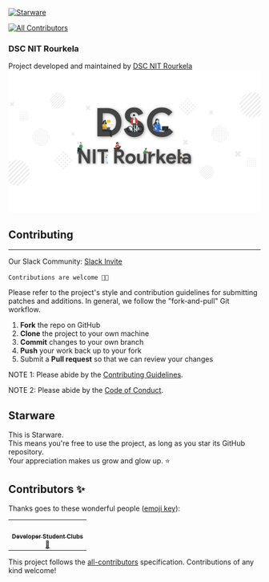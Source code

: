 [![Starware](https://img.shields.io/badge/Starware-⭐-black?labelColor=f9b00d)](https://github.com/zepfietje/starware)
<!-- ALL-CONTRIBUTORS-BADGE:START - Do not remove or modify this section -->
[![All Contributors](https://img.shields.io/badge/all_contributors-1-orange.svg?style=flat-square)](#contributors-)
<!-- ALL-CONTRIBUTORS-BADGE:END -->
### DSC NIT Rourkela
Project developed and maintained by [DSC NIT Rourkela](https://dscnitrourkela.org/)
![DSC NIT Rourkela Cover Image](./RepoCover.png)

## Contributing 
------------
Our Slack Community: [Slack Invite](http://bit.ly/NITRDevs) <br>

`Contributions are welcome 🎉🎉`

Please refer to the project's style and contribution guidelines for submitting patches and additions. In general, we follow the "fork-and-pull" Git workflow.

 1. **Fork** the repo on GitHub
 2. **Clone** the project to your own machine
 3. **Commit** changes to your own branch
 4. **Push** your work back up to your fork
 5. Submit a **Pull request** so that we can review your changes

NOTE 1: Please abide by the [Contributing Guidelines](./CONTRIBUTING.md).

NOTE 2: Please abide by the [Code of Conduct](./CODE_OF_CONDUCT.md).


## Starware

This is Starware.  
This means you're free to use the project, as long as you star its GitHub repository.  
Your appreciation makes us grow and glow up. ⭐

## Contributors ✨

Thanks goes to these wonderful people ([emoji key](https://allcontributors.org/docs/en/emoji-key)):

<!-- ALL-CONTRIBUTORS-LIST:START - Do not remove or modify this section -->
<!-- prettier-ignore-start -->
<!-- markdownlint-disable -->
<table>
  <tr>
    <td align="center"><a href="https://github.com/dsc-nitr"><img src="https://avatars1.githubusercontent.com/u/51153419?v=4" width="100px;" alt=""/><br /><sub><b>Developer Student Clubs</b></sub></a><br /><a href="#projectManagement-dsc-nitr" title="Project Management">📆</a></td>
  </tr>
</table>

<!-- markdownlint-enable -->
<!-- prettier-ignore-end -->
<!-- ALL-CONTRIBUTORS-LIST:END -->

This project follows the [all-contributors](https://github.com/all-contributors/all-contributors) specification. Contributions of any kind welcome!